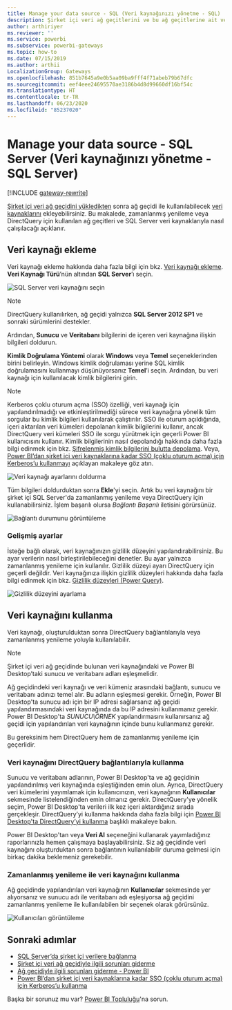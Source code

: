 ```yaml
---
title: Manage your data source - SQL (Veri kaynağınızı yönetme - SQL)
description: Şirket içi veri ağ geçitlerini ve bu ağ geçitlerine ait veri kaynaklarını yönetme.
author: arthiriyer
ms.reviewer: ''
ms.service: powerbi
ms.subservice: powerbi-gateways
ms.topic: how-to
ms.date: 07/15/2019
ms.author: arthii
LocalizationGroup: Gateways
ms.openlocfilehash: 851b7645a9e0b5aa09ba9fff4f71abeb79b67dfc
ms.sourcegitcommit: eef4eee24695570ae3186b4d8d99660df16bf54c
ms.translationtype: HT
ms.contentlocale: tr-TR
ms.lasthandoff: 06/23/2020
ms.locfileid: "85237020"
---
```

# <a name="manage-your-data-source---sql-server"></a>Manage your data source - SQL Server (Veri kaynağınızı yönetme - SQL Server)

[!INCLUDE [gateway-rewrite](../includes/gateway-rewrite.md)]

[Şirket içi veri ağ geçidini yükledikten](/data-integration/gateway/service-gateway-install) sonra ağ geçidi ile kullanılabilecek [veri kaynaklarını](service-gateway-data-sources.md#add-a-data-source) ekleyebilirsiniz. Bu makalede, zamanlanmış yenileme veya DirectQuery için kullanılan ağ geçitleri ve SQL Server veri kaynaklarıyla nasıl çalışılacağı açıklanır.

## <a name="add-a-data-source"></a>Veri kaynağı ekleme

Veri kaynağı ekleme hakkında daha fazla bilgi için bkz. [Veri kaynağı ekleme](service-gateway-data-sources.md#add-a-data-source). **Veri Kaynağı Türü**’nün altından **SQL Server**’ı seçin.

![SQL Server veri kaynağını seçin](media/service-gateway-enterprise-manage-sql/datasourcesettings2.png)

> [!NOTE]
> DirectQuery kullanılırken, ağ geçidi yalnızca **SQL Server 2012 SP1** ve sonraki sürümlerini destekler.

Ardından, **Sunucu** ve **Veritabanı** bilgilerini de içeren veri kaynağına ilişkin bilgileri doldurun. 

**Kimlik Doğrulama Yöntemi** olarak **Windows** veya **Temel** seçeneklerinden birini belirleyin. Windows kimlik doğrulaması yerine SQL kimlik doğrulamasını kullanmayı düşünüyorsanız **Temel**’i seçin. Ardından, bu veri kaynağı için kullanılacak kimlik bilgilerini girin.

> [!NOTE]
> Kerberos çoklu oturum açma (SSO) özelliği, veri kaynağı için yapılandırılmadığı ve etkinleştirilmediği sürece veri kaynağına yönelik tüm sorgular bu kimlik bilgileri kullanılarak çalıştırılır. SSO ile oturum açıldığında, içeri aktarılan veri kümeleri depolanan kimlik bilgilerini kullanır, ancak DirectQuery veri kümeleri SSO ile sorgu yürütmek için geçerli Power BI kullanıcısını kullanır. Kimlik bilgilerinin nasıl depolandığı hakkında daha fazla bilgi edinmek için bkz. [Şifrelenmiş kimlik bilgilerini bulutta depolama](service-gateway-data-sources.md#store-encrypted-credentials-in-the-cloud). Veya, [Power BI’dan şirket içi veri kaynaklarına kadar SSO (çoklu oturum açma) için Kerberos’u kullanmayı](service-gateway-sso-kerberos.md) açıklayan makaleye göz atın.

![Veri kaynağı ayarlarını doldurma](media/service-gateway-enterprise-manage-sql/datasourcesettings3.png)

Tüm bilgileri doldurduktan sonra **Ekle**'yi seçin. Artık bu veri kaynağını bir şirket içi SQL Server'da zamanlanmış yenileme veya DirectQuery için kullanabilirsiniz. İşlem başarılı olursa *Bağlantı Başarılı* iletisini görürsünüz.

![Bağlantı durumunu görüntüleme](media/service-gateway-enterprise-manage-sql/datasourcesettings4.png)

### <a name="advanced-settings"></a>Gelişmiş ayarlar

İsteğe bağlı olarak, veri kaynağınızın gizlilik düzeyini yapılandırabilirsiniz. Bu ayar verilerin nasıl birleştirilebileceğini denetler. Bu ayar yalnızca zamanlanmış yenileme için kullanılır. Gizlilik düzeyi ayarı DirectQuery için geçerli değildir. Veri kaynağınıza ilişkin gizlilik düzeyleri hakkında daha fazla bilgi edinmek için bkz. [Gizlilik düzeyleri (Power Query)](https://support.office.com/article/Privacy-levels-Power-Query-CC3EDE4D-359E-4B28-BC72-9BEE7900B540).

![Gizlilik düzeyini ayarlama](media/service-gateway-enterprise-manage-sql/datasourcesettings9.png)

## <a name="use-the-data-source"></a>Veri kaynağını kullanma

Veri kaynağı, oluşturulduktan sonra DirectQuery bağlantılarıyla veya zamanlanmış yenileme yoluyla kullanılabilir.

> [!NOTE]
> Şirket içi veri ağ geçidinde bulunan veri kaynağındaki ve Power BI Desktop’taki sunucu ve veritabanı adları eşleşmelidir.

Ağ geçidindeki veri kaynağı ve veri kümeniz arasındaki bağlantı, sunucu ve veritabanı adınızı temel alır. Bu adların eşleşmesi gerekir. Örneğin, Power BI Desktop'ta sunucu adı için bir IP adresi sağlarsanız ağ geçidi yapılandırmasındaki veri kaynağında da bu IP adresini kullanmanız gerekir. Power BI Desktop'ta *SUNUCU\ÖRNEK* yapılandırmasını kullanırsanız ağ geçidi için yapılandırılan veri kaynağının içinde bunu kullanmanız gerekir.

Bu gereksinim hem DirectQuery hem de zamanlanmış yenileme için geçerlidir.

### <a name="use-the-data-source-with-directquery-connections"></a>Veri kaynağını DirectQuery bağlantılarıyla kullanma

Sunucu ve veritabanı adlarının, Power BI Desktop'ta ve ağ geçidinin yapılandırılmış veri kaynağında eşleştiğinden emin olun. Ayrıca, DirectQuery veri kümelerini yayımlamak için kullanıcınızın, veri kaynağının **Kullanıcılar** sekmesinde listelendiğinden emin olmanız gerekir. DirectQuery'ye yönelik seçim, Power BI Desktop'ta verileri ilk kez içeri aktardığınız sırada gerçekleşir. DirectQuery’yi kullanma hakkında daha fazla bilgi için [Power BI Desktop'ta DirectQuery’yi kullanma](desktop-use-directquery.md) başlıklı makaleye bakın.

Power BI Desktop'tan veya **Veri Al** seçeneğini kullanarak yayımladığınız raporlarınızla hemen çalışmaya başlayabilirsiniz. Siz ağ geçidinde veri kaynağını oluşturduktan sonra bağlantının kullanılabilir duruma gelmesi için birkaç dakika beklemeniz gerekebilir.

### <a name="use-the-data-source-with-scheduled-refresh"></a>Zamanlanmış yenileme ile veri kaynağını kullanma

Ağ geçidinde yapılandırılan veri kaynağının **Kullanıcılar** sekmesinde yer alıyorsanız ve sunucu adı ile veritabanı adı eşleşiyorsa ağ geçidini zamanlanmış yenileme ile kullanılabilen bir seçenek olarak görürsünüz.

![Kullanıcıları görüntüleme](media/service-gateway-enterprise-manage-sql/powerbi-gateway-enterprise-schedule-refresh.png)

## <a name="next-steps"></a>Sonraki adımlar

* [SQL Server’da şirket içi verilere bağlanma](service-gateway-sql-tutorial.md)
* [Şirket içi veri ağ geçidiyle ilgili sorunları giderme](/data-integration/gateway/service-gateway-tshoot)
* [Ağ geçidiyle ilgili sorunları giderme - Power BI](service-gateway-onprem-tshoot.md)
* [Power BI’dan şirket içi veri kaynaklarına kadar SSO (çoklu oturum açma) için Kerberos’u kullanma](service-gateway-sso-kerberos.md)

Başka bir sorunuz mu var? [Power BI Topluluğu](https://community.powerbi.com/)'na sorun.
